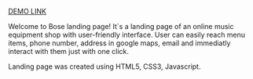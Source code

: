 [DEMO LINK](https://mfrolova-art.github.io/bose-landing/)

  Welcome to Bose landing page! 
  It`s a landing page of an online music equipment shop with user-friendly interface. User can easily reach menu items, phone number, address in google maps, email and immediatly interact with them just with one click. 
  
  Landing page was created using HTML5, CSS3, Javascript.
